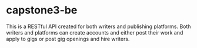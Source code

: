 # capstone3-be

This is a RESTful API created for both writers and publishing platforms. Both writers and platforms can create accounts and either post their work and apply to gigs or post gig openings and hire writers.

